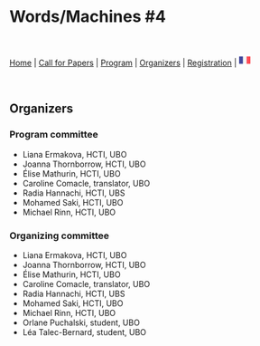 # Words/Machines #4

<br>

[Home]() | [Call for Papers](cfp) | [Program](program) | [Organizers](orga) | [Registration](registration) | [<img src="FR.png" width="20">](../fr/orga)

<br>

## Organizers

### Program committee
- Liana Ermakova, HCTI, UBO
- Joanna Thornborrow, HCTI, UBO
- Élise Mathurin, HCTI, UBO
- Caroline Comacle, translator, UBO
- Radia Hannachi, HCTI, UBS
- Mohamed Saki, HCTI, UBO
- Michael Rinn, HCTI, UBO

### Organizing committee
- Liana Ermakova, HCTI, UBO
- Joanna Thornborrow, HCTI, UBO
- Élise Mathurin, HCTI, UBO
- Caroline Comacle, translator, UBO
- Radia Hannachi, HCTI, UBS
- Mohamed Saki, HCTI, UBO
- Michael Rinn, HCTI, UBO
- Orlane Puchalski, student, UBO
- Léa Talec-Bernard, student, UBO
